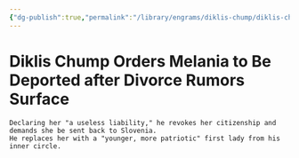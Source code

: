 ```yaml
---
{"dg-publish":true,"permalink":"/library/engrams/diklis-chump/diklis-chump-orders-melania-to-be-deported-after-divorce-rumors-surface/"}
---
```


# Diklis Chump Orders Melania to Be Deported after Divorce Rumors Surface
	Declaring her "a useless liability," he revokes her citizenship and demands she be sent back to Slovenia.  
	He replaces her with a "younger, more patriotic" first lady from his inner circle.
